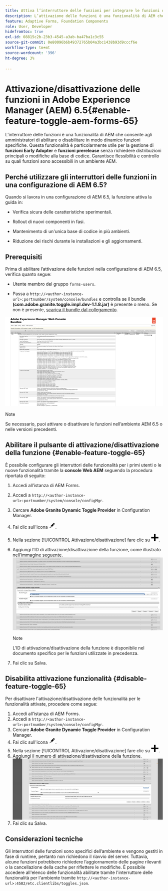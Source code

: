 ```yaml
---
title: Attiva l’interruttore delle funzioni per integrare le funzioni di adozione anticipata e prerelease
description: L’attivazione delle funzioni è una funzionalità di AEM che consente agli amministratori di abilitare le nuove funzioni in un ambiente di runtime.
feature: Adaptive Forms, Foundation Components
role: User, Developer
hidefromtoc: true
exl-id: 08815c2b-23b3-4545-a3ab-ba47ba1c3c55
source-git-commit: 0e80096b6b49372765b04a3bc1438b93d9cccf6e
workflow-type: tm+mt
source-wordcount: '396'
ht-degree: 3%

---
```


# Attivazione/disattivazione delle funzioni in Adobe Experience Manager (AEM) 6.5{#enable-feature-toggle-aem-forms-65}

L’interruttore delle funzioni è una funzionalità di AEM che consente agli amministratori di abilitare o disabilitare in modo dinamico funzioni specifiche. Questa funzionalità è particolarmente utile per la gestione di **funzioni Early Adopter** e **funzioni prerelease** senza richiedere distribuzioni principali o modifiche alla base di codice. Garantisce flessibilità e controllo su quali funzioni sono accessibili in un ambiente AEM.

## Perché utilizzare gli interruttori delle funzioni in una configurazione di AEM 6.5?

Quando si lavora in una configurazione di AEM 6.5, la funzione attiva la guida in:

* Verifica sicura delle caratteristiche sperimentali.

* Rollout di nuovi componenti in fasi.

* Mantenimento di un&#39;unica base di codice in più ambienti.

* Riduzione dei rischi durante le installazioni e gli aggiornamenti.

## Prerequisiti

Prima di abilitare l’attivazione delle funzioni nella configurazione di AEM 6.5, verifica quanto segue:

* Utente membro del gruppo `forms-users`.

* Passa a `http://<author-instance-url>:portnumber/system/console/bundles` e controlla se il bundle **(com.adobe.granite.toggle.impl.dev-1.1.8.jar)** è presente o meno. Se non è presente, [scarica il bundle dal collegamento](https://experience.adobe.com/#/downloads/content/software-distribution/en/aem.html?package=%2Fcontent%2Fsoftware-distribution%2Fen%2Fdetails.html%2Fcontent%2Fdam%2Faem%2Fpublic%2Fadobe%2Fpackages%2Fcq650%2Fhotfix%2Fcom.adobe.granite.toggle.impl.dev-1.1.8.jar).

![Attiva/Disattiva funzionalità](/help/forms/using/assets/feature-toggle-1.1.8.png)

>[!NOTE]
>
>Se necessario, puoi attivare o disattivare le funzioni nell’ambiente AEM 6.5 o nelle versioni precedenti.

## Abilitare il pulsante di attivazione/disattivazione della funzione {#enable-feature-toggle-65}

È possibile configurare gli interruttori delle funzionalità per i primi utenti o le nuove funzionalità tramite la **console Web AEM** seguendo la procedura riportata di seguito:

1. Accedi all’istanza di AEM Forms.
2. Accedi a `http://<author-instance-url>:portnumber/system/console/configMgr`.
3. Cercare **Adobe Granite Dynamic Toggle Provider** in Configuration Manager.
4. Fai clic sull&#39;icona ![icona-matita](assets/illustratorcc_penciltool_cur_edit_2_17.png).
5. Nella sezione [!UICONTROL Attivazione/disattivazione] fare clic su ![icona a forma di matita](assets/aem6forms_add.png).
6. Aggiungi l’ID di attivazione/disattivazione della funzione, come illustrato nell’immagine seguente.
   ![Aggiungi/nascondi](assets/add_toggle_number_forms.png)

   >[!NOTE]
   >
   >L’ID di attivazione/disattivazione della funzione è disponibile nel documento specifico per le funzioni utilizzate in precedenza.

7. Fai clic su Salva.

## Disabilita attivazione funzionalità {#disable-feature-toggle-65}

Per disattivare l&#39;attivazione/disattivazione delle funzionalità per le funzionalità attivate, procedere come segue:

1. Accedi all’istanza di AEM Forms.
2. Accedi a `http://<author-instance-url>:portnumber/system/console/configMgr`.
3. Cercare **Adobe Granite Dynamic Toggle Provider** in Configuration Manager.
4. Fai clic sull&#39;icona ![icona-matita](assets/illustratorcc_penciltool_cur_edit_2_17.png).
5. Nella sezione [!UICONTROL Attivazione/disattivazione] fare clic su ![icona a forma di matita](assets/aem6forms_add.png).
6. Aggiungi il numero di attivazione/disattivazione della funzione.
   ![Rimuovi](assets/remove_toggle_feature_forms.png)
7. Fai clic su Salva.

## Considerazioni tecniche

Gli interruttori delle funzioni sono specifici dell’ambiente e vengono gestiti in fase di runtime, pertanto non richiedono il riavvio del server. Tuttavia, alcune funzioni potrebbero richiedere l’aggiornamento delle pagine rilevanti o la cancellazione della cache per riflettere le modifiche.
È possibile accedere all&#39;elenco delle funzionalità abilitate tramite l&#39;interruttore delle funzionalità per l&#39;ambiente tramite `http://<author-instance-url>:4502/etc.clientlibs/toggles.json`.
